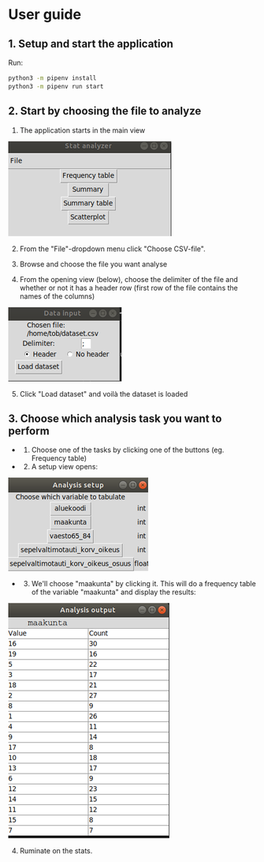# User guide

## 1.  Setup and start the application

Run:
```bash
python3 -m pipenv install
python3 -m pipenv run start
```



## 2. Start by choosing the file to analyze

1. The application starts in the main view

![main_window](main_window.png)

2. From the "File"-dropdown menu click "Choose CSV-file". 

3. Browse and choose the file you want analyse

4. From the opening view (below), choose the delimiter of the file and whether or not it has a header row (first row of the file contains the names of the columns)

![data_input](data_input.png)

5. Click "Load dataset" and voilà the dataset is loaded

## 3. Choose which analysis task you want to perform

* 1. Choose one of the tasks by clicking one of the buttons (eg. Frequency table)

* 2. A setup view opens:

![analysis_setup](analysis_setup.png)

* 3. We'll choose "maakunta" by clicking it. This will do a frequency table of the variable "maakunta" and display the results:

![output](output.png)

4. Ruminate on the stats.